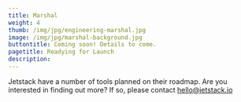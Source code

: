 ```yaml
---
title: Marshal
weight: 4
thumb: /img/jpg/engineering-marshal.jpg
image: /img/jpg/marshal-background.jpg
buttontitle: Coming soon! Details to come.
pagetitle: Readying for Launch
description:
---
```


Jetstack have a number of tools planned on their roadmap. Are you interested in finding out more? If so, please contact hello@jetstack.io